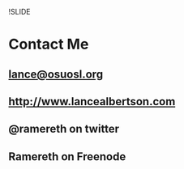 !SLIDE

# Contact Me #
## lance@osuosl.org ##
## http://www.lancealbertson.com ##
## @ramereth on twitter ##
## Ramereth on Freenode ##
